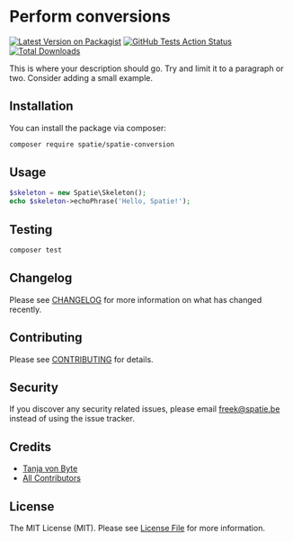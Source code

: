 # Perform conversions

[![Latest Version on Packagist](https://img.shields.io/packagist/v/spatie/spatie-conversion.svg?style=flat-square)](https://packagist.org/packages/spatie/spatie-conversion)
[![GitHub Tests Action Status](https://img.shields.io/github/workflow/status/spatie/spatie-conversion/run-tests?label=tests)](https://github.com/spatie/spatie-conversion/actions?query=workflow%3Arun-tests+branch%3Amaster)
[![Total Downloads](https://img.shields.io/packagist/dt/spatie/spatie-conversion.svg?style=flat-square)](https://packagist.org/packages/spatie/spatie-conversion)


This is where your description should go. Try and limit it to a paragraph or two. Consider adding a small example.

## Installation

You can install the package via composer:

```bash
composer require spatie/spatie-conversion
```

## Usage

``` php
$skeleton = new Spatie\Skeleton();
echo $skeleton->echoPhrase('Hello, Spatie!');
```

## Testing

``` bash
composer test
```

## Changelog

Please see [CHANGELOG](CHANGELOG.md) for more information on what has changed recently.

## Contributing

Please see [CONTRIBUTING](CONTRIBUTING.md) for details.

## Security

If you discover any security related issues, please email freek@spatie.be instead of using the issue tracker.

## Credits

- [Tanja von Byte](https://github.com/vonByte)
- [All Contributors](../../contributors)

## License

The MIT License (MIT). Please see [License File](LICENSE.md) for more information.
